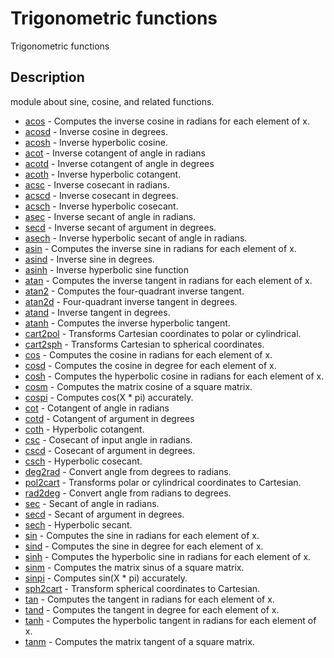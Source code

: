 # Trigonometric functions

Trigonometric functions

## Description

module about sine, cosine, and related functions.

- [acos](acos.md) - Computes the inverse cosine in radians for each element of x.
- [acosd](acosd.md) - Inverse cosine in degrees.
- [acosh](acosh.md) - Inverse hyperbolic cosine.
- [acot](acot.md) - Inverse cotangent of angle in radians
- [acotd](acotd.md) - Inverse cotangent of angle in degrees
- [acoth](acoth.md) - Inverse hyperbolic cotangent.
- [acsc](acsc.md) - Inverse cosecant in radians.
- [acscd](acscd.md) - Inverse cosecant in degrees.
- [acsch](acsch.md) - Inverse hyperbolic cosecant.
- [asec](asec.md) - Inverse secant of angle in radians.
- [secd](asecd.md) - Inverse secant of argument in degrees.
- [asech](asech.md) - Inverse hyperbolic secant of angle in radians.
- [asin](asin.md) - Computes the inverse sine in radians for each element of x.
- [asind](asind.md) - Inverse sine in degrees.
- [asinh](asinh.md) - Inverse hyperbolic sine function
- [atan](atan.md) - Computes the inverse tangent in radians for each element of x.
- [atan2](atan2.md) - Computes the four-quadrant inverse tangent.
- [atan2d](atan2d.md) - Four-quadrant inverse tangent in degrees.
- [atand](atand.md) - Inverse tangent in degrees.
- [atanh](atanh.md) - Computes the inverse hyperbolic tangent.
- [cart2pol](cart2pol.md) - Transforms Cartesian coordinates to polar or cylindrical.
- [cart2sph](cart2sph.md) - Transforms Cartesian to spherical coordinates.
- [cos](cos.md) - Computes the cosine in radians for each element of x.
- [cosd](cosd.md) - Computes the cosine in degree for each element of x.
- [cosh](cosh.md) - Computes the hyperbolic cosine in radians for each element of x.
- [cosm](cosm.md) - Computes the matrix cosine of a square matrix.
- [cospi](cospi.md) - Computes cos(X \* pi) accurately.
- [cot](cot.md) - Cotangent of angle in radians
- [cotd](cotd.md) - Cotangent of argument in degrees
- [coth](coth.md) - Hyperbolic cotangent.
- [csc](csc.md) - Cosecant of input angle in radians.
- [cscd](cscd.md) - Cosecant of argument in degrees.
- [csch](csch.md) - Hyperbolic cosecant.
- [deg2rad](deg2rad.md) - Convert angle from degrees to radians.
- [pol2cart](pol2cart.md) - Transforms polar or cylindrical coordinates to Cartesian.
- [rad2deg](rad2deg.md) - Convert angle from radians to degrees.
- [sec](sec.md) - Secant of angle in radians.
- [secd](secd.md) - Secant of argument in degrees.
- [sech](sech.md) - Hyperbolic secant.
- [sin](sin.md) - Computes the sine in radians for each element of x.
- [sind](sind.md) - Computes the sine in degree for each element of x.
- [sinh](sinh.md) - Computes the hyperbolic sine in radians for each element of x.
- [sinm](sinm.md) - Computes the matrix sinus of a square matrix.
- [sinpi](sinpi.md) - Computes sin(X \* pi) accurately.
- [sph2cart](sph2cart.md) - Transform spherical coordinates to Cartesian.
- [tan](tan.md) - Computes the tangent in radians for each element of x.
- [tand](tand.md) - Computes the tangent in degree for each element of x.
- [tanh](tanh.md) - Computes the hyperbolic tangent in radians for each element of x.
- [tanm](tanm.md) - Computes the matrix tangent of a square matrix.

